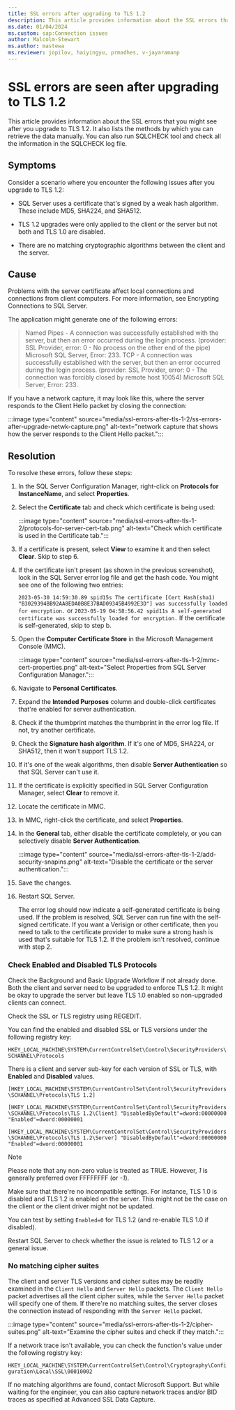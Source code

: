 ```yaml
---
title: SSL errors after upgrading to TLS 1.2
description: This article provides information about the SSL errors that you might see after you  upgrade to TLS 1.2.
ms.date: 01/04/2024
ms.custom: sap:Connection issues
author: Malcolm-Stewart
ms.author: mastewa
ms.reviewer: jopilov, haiyingyu, prmadhes, v-jayaramanp
---
```


# SSL errors are seen after upgrading to TLS 1.2

This article provides information about the SSL errors that you might see after you upgrade to TLS 1.2. It also lists the methods by which you can retrieve the data manually. You can also run SQLCHECK tool and check all the information in the SQLCHECK log file.

## Symptoms

Consider a scenario where you encounter the following issues after you upgrade to TLS 1.2:

- SQL Server uses a certificate that's signed by a weak hash algorithm. These include MD5, SHA224, and SHA512.

- TLS 1.2 upgrades were only applied to the client or the server but not both and TLS 1.0 are disabled.

- There are no matching cryptographic algorithms between the client and the server.

## Cause

  Problems with the server certificate affect local connections and connections from client computers. For more information, see Encrypting Connections to SQL Server.

  The application might generate one of the following errors:

  > Named Pipes - A connection was successfully established with the server, but then an error occurred during the login process. (provider: SSL Provider, error: 0 - No process on the other end of the pipe) Microsoft SQL Server, Error: 233.
  > TCP - A connection was successfully established with the server, but then an error occurred during the login process. (provider: SSL Provider, error: 0 - The connection was forcibly closed by remote host 10054) Microsoft SQL Server, Error: 233.

  If you have a network capture, it may look like this, where the server responds to the Client Hello packet by closing the connection:

  :::image type="content" source="media/ssl-errors-after-tls-1-2/ss-errors-after-upgrade-netwk-capture.png" alt-text="network capture that shows how the server responds to the Client Hello packet.":::

## Resolution
  
To resolve these errors, follow these steps:

1. In the SQL Server Configuration Manager, right-click on **Protocols for InstanceName**, and select **Properties**.

1. Select the **Certificate** tab and check which certificate is being used:

   :::image type="content" source="media/ssl-errors-after-tls-1-2/protocols-for-server-cert-tab.png" alt-text="Check which certificate is used in the Certificate tab.":::

  1. If a certificate is present, select **View** to examine it and then select **Clear**. Skip to step 6.
  1. If the certificate isn't present (as shown in the previous screenshot), look in the SQL Server error log file and get the hash code. You might see one of the following two entries:

     `2023-05-30 14:59:30.89 spid15s The certificate [Cert Hash(sha1) "B3029394BB92AA8EDA0B8E37BAD09345B4992E3D"] was successfully loaded for encryption.`
      or
     `2023-05-19 04:58:56.42 spid11s A self-generated certificate was successfully loaded for encryption.`
    If the certificate is self-generated, skip to step b.

  1. Open the **Computer Certificate Store** in the Microsoft Management Console (MMC).
  
     :::image type="content" source="media/ssl-errors-after-tls-1-2/mmc-cert-properties.png" alt-text="Select Properties from SQL Server Configuration Manager.":::

  1. Navigate to **Personal Certificates**.
  1. Expand the **Intended Purposes** column and double-click certificates that're enabled for server authentication.
  1. Check if the thumbprint matches the thumbprint in the error log file. If not, try another certificate.
  1. Check the **Signature hash algorithm**. If it's one of MD5, SHA224, or SHA512, then it won't support TLS 1.2.
  1. If it's one of the weak algorithms, then disable **Server Authentication** so that SQL Server can't use it.
  1. If the certificate is explicitly specified in SQL Server Configuration Manager, select **Clear** to remove it.
  1. Locate the certificate in MMC.
  1. In MMC, right-click the certificate, and select **Properties**.
  1. In the **General** tab, either disable the certificate completely, or you can selectively disable **Server Authentication**.

     :::image type="content" source="media/ssl-errors-after-tls-1-2/add-security-snapins.png" alt-text="Disable the certificate or the server authentication.":::

  1. Save the changes.
  1. Restart SQL Server.

     The error log should now indicate a self-generated certificate is being used. If the problem is resolved, SQL Server can run fine with the self-signed certificate. If you want a Verisign or other certificate, then you need to talk to the certificate provider to make sure a strong hash is used that's suitable for TLS 1.2. If the problem isn't resolved, continue with step 2.

### Check Enabled and Disabled TLS Protocols

Check the Background and Basic Upgrade Workflow if not already done. Both the client and server need to be upgraded to enforce TLS 1.2. It might be okay to upgrade the server but leave TLS 1.0 enabled so non-upgraded clients can connect.

Check the SSL or TLS registry using REGEDIT.

You can find the enabled and disabled SSL or TLS versions under the following registry key:

`HKEY_LOCAL_MACHINE\SYSTEM\CurrentControlSet\Control\SecurityProviders\SCHANNEL\Protocols`

There is a client and server sub-key for each version of SSL or TLS, with **Enabled** and **Disabled** values.

`[HKEY_LOCAL_MACHINE\SYSTEM\CurrentControlSet\Control\SecurityProviders\SCHANNEL\Protocols\TLS 1.2]`

`[HKEY_LOCAL_MACHINE\SYSTEM\CurrentControlSet\Control\SecurityProviders\SCHANNEL\Protocols\TLS 1.2\Client] "DisabledByDefault"=dword:00000000 "Enabled"=dword:00000001`

`[HKEY_LOCAL_MACHINE\SYSTEM\CurrentControlSet\Control\SecurityProviders\SCHANNEL\Protocols\TLS 1.2\Server] "DisabledByDefault"=dword:00000000 "Enabled"=dword:00000001`

> [!NOTE]
> Please note that any non-zero value is treated as TRUE. However, *1* is generally preferred over FFFFFFFF (or *-1*).

Make sure that there're no incompatible settings. For instance, TLS 1.0 is disabled and TLS 1.2 is enabled on the server. This might not be the case on the client or the client driver might not be updated.

You can test by setting `Enabled=0` for TLS 1.2 (and re-enable TLS 1.0 if disabled).

Restart SQL Server to check whether the issue is related to TLS 1.2 or a general issue.

### No matching cipher suites

The client and server TLS versions and cipher suites may be readily examined in the `Client Hello` and `Server Hello` packets. The `Client Hello` packet advertises all the client cipher suites, while the `Server Hello` packet will specify one of them. If there're no matching suites, the server closes the connection instead of responding with the `Server Hello` packet.

:::image type="content" source="media/ssl-errors-after-tls-1-2/cipher-suites.png" alt-text="Examine the cipher suites and check if they match.":::

If a network trace isn't available, you can check the function's value under the following registry key:

`HKEY_LOCAL_MACHINE\SYSTEM\CurrentControlSet\Control\Cryptography\Configuration\Local\SSL\00010002`

If no matching algorithms are found, contact Microsoft Support. But while waiting for the engineer, you can also capture network traces and/or BID traces as specified at Advanced SSL Data Capture.
